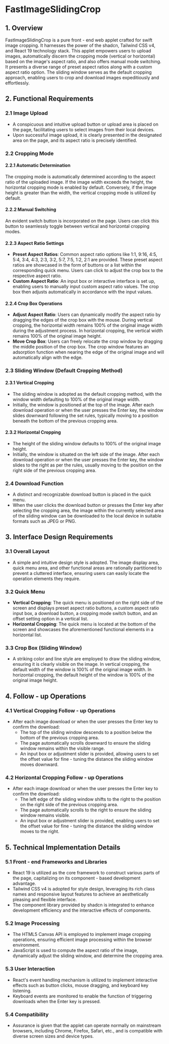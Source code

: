 # FastImageSlidingCrop

## 1. Overview
FastImageSlidingCrop is a pure front - end web applet crafted for swift image cropping. It harnesses the power of the shadcn, Tailwind CSS v4, and React 19 technology stack. This applet empowers users to upload images, automatically discern the cropping mode (vertical or horizontal) based on the image's aspect ratio, and also offers manual mode switching. It presents a diverse range of preset aspect ratios along with a custom aspect ratio option. The sliding window serves as the default cropping approach, enabling users to crop and download images expeditiously and effortlessly.

## 2. Functional Requirements
### 2.1 Image Upload
- A conspicuous and intuitive upload button or upload area is placed on the page, facilitating users to select images from their local devices.
- Upon successful image upload, it is clearly presented in the designated area on the page, and its aspect ratio is precisely identified.

### 2.2 Cropping Mode
#### 2.2.1 Automatic Determination
The cropping mode is automatically determined according to the aspect ratio of the uploaded image. If the image width exceeds the height, the horizontal cropping mode is enabled by default. Conversely, if the image height is greater than the width, the vertical cropping mode is utilized by default.

#### 2.2.2 Manual Switching
An evident switch button is incorporated on the page. Users can click this button to seamlessly toggle between vertical and horizontal cropping modes.

#### 2.2.3 Aspect Ratio Settings
- **Preset Aspect Ratios**: Common aspect ratio options like 1:1, 9:16, 4:5, 5:4, 3:4, 4:3, 2:3, 3:2, 5:7, 7:5, 1:2, 2:1 are provided. These preset aspect ratios are showcased in the form of buttons or a list within the corresponding quick menu. Users can click to adjust the crop box to the respective aspect ratio.
- **Custom Aspect Ratio**: An input box or interactive interface is set up, enabling users to manually input custom aspect ratio values. The crop box then adjusts automatically in accordance with the input values.

#### 2.2.4 Crop Box Operations
- **Adjust Aspect Ratio**: Users can dynamically modify the aspect ratio by dragging the edges of the crop box with the mouse. During vertical cropping, the horizontal width remains 100% of the original image width during the adjustment process. In horizontal cropping, the vertical width remains 100% of the original image height.
- **Move Crop Box**: Users can freely relocate the crop window by dragging the middle position of the crop box. The crop window features an adsorption function when nearing the edge of the original image and will automatically align with the edge.

### 2.3 Sliding Window (Default Cropping Method)
#### 2.3.1 Vertical Cropping
- The sliding window is adopted as the default cropping method, with the window width defaulting to 100% of the original image width.
- Initially, the window is positioned at the top of the image. After each download operation or when the user presses the Enter key, the window slides downward following the set rules, typically moving to a position beneath the bottom of the previous cropping area.

#### 2.3.2 Horizontal Cropping
- The height of the sliding window defaults to 100% of the original image height.
- Initially, the window is situated on the left side of the image. After each download operation or when the user presses the Enter key, the window slides to the right as per the rules, usually moving to the position on the right side of the previous cropping area.

### 2.4 Download Function
- A distinct and recognizable download button is placed in the quick menu.
- When the user clicks the download button or presses the Enter key after selecting the cropping area, the image within the currently selected area of the sliding window can be downloaded to the local device in suitable formats such as JPEG or PNG.

## 3. Interface Design Requirements
### 3.1 Overall Layout
- A simple and intuitive design style is adopted. The image display area, quick menu area, and other functional areas are rationally partitioned to prevent a cluttered interface, ensuring users can easily locate the operation elements they require.

### 3.2 Quick Menu
- **Vertical Cropping**: The quick menu is positioned on the right side of the screen and displays preset aspect ratio buttons, a custom aspect ratio input box, a download button, a cropping mode switch button, and an offset setting option in a vertical list.
- **Horizontal Cropping**: The quick menu is located at the bottom of the screen and showcases the aforementioned functional elements in a horizontal list.

### 3.3 Crop Box (Sliding Window)
- A striking color and line style are employed to draw the sliding window, ensuring it is clearly visible on the image. In vertical cropping, the default width of the window is 100% of the original image width. In horizontal cropping, the default height of the window is 100% of the original image height.

## 4. Follow - up Operations
### 4.1 Vertical Cropping Follow - up Operations
- After each image download or when the user presses the Enter key to confirm the download:
    - The top of the sliding window descends to a position below the bottom of the previous cropping area.
    - The page automatically scrolls downward to ensure the sliding window remains within the visible range.
    - An input box or adjustment slider is provided, allowing users to set the offset value for fine - tuning the distance the sliding window moves downward.

### 4.2 Horizontal Cropping Follow - up Operations
- After each image download or when the user presses the Enter key to confirm the download:
    - The left edge of the sliding window shifts to the right to the position on the right side of the previous cropping area.
    - The page automatically scrolls to the right to ensure the sliding window remains visible.
    - An input box or adjustment slider is provided, enabling users to set the offset value for fine - tuning the distance the sliding window moves to the right.

## 5. Technical Implementation Details
### 5.1 Front - end Frameworks and Libraries
- React 19 is utilized as the core framework to construct various parts of the page, capitalizing on its component - based development advantage.
- Tailwind CSS v4 is adopted for style design, leveraging its rich class names and responsive layout features to achieve an aesthetically pleasing and flexible interface.
- The component library provided by shadcn is integrated to enhance development efficiency and the interactive effects of components.

### 5.2 Image Processing
- The HTML5 Canvas API is employed to implement image cropping operations, ensuring efficient image processing within the browser environment.
- JavaScript is used to compute the aspect ratio of the image, dynamically adjust the sliding window, and determine the cropping area.

### 5.3 User Interaction
- React's event handling mechanism is utilized to implement interactive effects such as button clicks, mouse dragging, and keyboard key listening.
- Keyboard events are monitored to enable the function of triggering downloads when the Enter key is pressed.

### 5.4 Compatibility
- Assurance is given that the applet can operate normally on mainstream browsers, including Chrome, Firefox, Safari, etc., and is compatible with diverse screen sizes and device types. 
